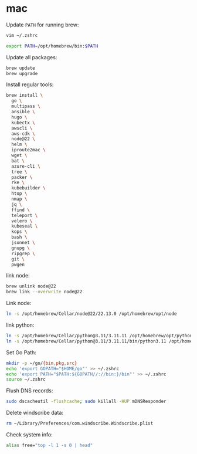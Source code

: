 # mac

Update `PATH` for running brew:
```bash
vim ~/.zshrc
```

```bash
export PATH=/opt/homebrew/bin:$PATH
```

Update all packages:
```bash
brew update
brew upgrade
```

Install regular tools:
```bash
brew install \
  go \
  multipass \
  ansible \
  hugo \
  kubectx \
  awscli \
  aws-cdk \
  node@22 \
  helm \
  iproute2mac \
  wget \
  bat \
  azure-cli \
  tree \
  packer \
  rke \
  kubebuilder \
  htop \
  nmap \
  jq \
  ffind \
  teleport \
  velero \
  kubeseal \
  kops \
  bash \
  jsonnet \
  gnupg \
  ripgrep \
  git \
  pwgen
```

link node:
```bash
brew unlink node@22
brew link --overwrite node@22
```

Link node:
```bash
ln -s /opt/homebrew/Cellar/node@22/22.13.0 /opt/homebrew/opt/node
```

link python:
```bash
ln -s /opt/homebrew/Cellar/python@3.11/3.11.11 /opt/homebrew/opt/python@3
ln -s /opt/homebrew/Cellar/python@3.11/3.11.11/bin/python3.11 /opt/homebrew/bin/python3
```

Set Go Path:
```bash
mkdir -p ~/go/{bin,pkg,src}
echo 'export GOPATH="$HOME/go"' >> ~/.zshrc
echo 'export PATH="$PATH:${GOPATH//://bin:}/bin"' >> ~/.zshrc
source ~/.zshrc
```

Flush DNS records:
```bash
sudo dscacheutil -flushcache; sudo killall -HUP mDNSResponder
```

Delete windscribe data:
```bash
rm ~/Library/Preferences/com.windscribe.Windscribe.plist
```

Check system info:
```bash
alias free="top -l 1 -s 0 | head"
```

